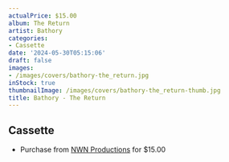 ```yaml
---
actualPrice: $15.00
album: The Return
artist: Bathory
categories:
- Cassette
date: '2024-05-30T05:15:06'
draft: false
images:
- /images/covers/bathory-the_return.jpg
inStock: true
thumbnailImage: /images/covers/bathory-the_return-thumb.jpg
title: Bathory - The Return
---
```


## Cassette
* Purchase from [NWN Productions](http://shop.nwnprod.com/index.php?route=product/product&path=73&product_id=50578&sort=pd.name&order=ASC) for $15.00
